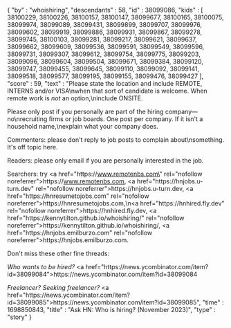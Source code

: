 {
  "by" : "whoishiring",
  "descendants" : 58,
  "id" : 38099086,
  "kids" : [ 38100229, 38100226, 38100157, 38100147, 38099677, 38100165, 38100075, 38099974, 38099089, 38099431, 38099899, 38099707, 38099976, 38099602, 38099919, 38099886, 38099931, 38099867, 38099278, 38099745, 38100103, 38099281, 38099217, 38099621, 38099637, 38099662, 38099609, 38099536, 38099591, 38099549, 38099596, 38099731, 38099307, 38099612, 38099754, 38099775, 38099203, 38099096, 38099604, 38099504, 38099671, 38099384, 38099120, 38099747, 38099455, 38099645, 38099110, 38099092, 38099141, 38099518, 38099577, 38099195, 38099155, 38099476, 38099427 ],
  "score" : 59,
  "text" : "Please state the location and include REMOTE, INTERNS and&#x2F;or VISA\nwhen that sort of candidate is welcome. When remote work is <i>not</i> an option,\ninclude ONSITE.<p>Please only post if you personally are part of the hiring company—no\nrecruiting firms or job boards. One post per company. If it isn&#x27;t a household name,\nexplain what your company does.<p>Commenters: please don&#x27;t reply to job posts to complain about\nsomething. It&#x27;s off topic here.<p>Readers: please only email if you are personally interested in the job.<p>Searchers: try <a href=\"https:&#x2F;&#x2F;www.remotenbs.com\" rel=\"nofollow noreferrer\">https:&#x2F;&#x2F;www.remotenbs.com</a>, <a href=\"https:&#x2F;&#x2F;hnjobs.u-turn.dev\" rel=\"nofollow noreferrer\">https:&#x2F;&#x2F;hnjobs.u-turn.dev</a>, <a href=\"https:&#x2F;&#x2F;hnresumetojobs.com\" rel=\"nofollow noreferrer\">https:&#x2F;&#x2F;hnresumetojobs.com</a>,\n<a href=\"https:&#x2F;&#x2F;hnhired.fly.dev\" rel=\"nofollow noreferrer\">https:&#x2F;&#x2F;hnhired.fly.dev</a>, <a href=\"https:&#x2F;&#x2F;kennytilton.github.io&#x2F;whoishiring&#x2F;\" rel=\"nofollow noreferrer\">https:&#x2F;&#x2F;kennytilton.github.io&#x2F;whoishiring&#x2F;</a>, <a href=\"https:&#x2F;&#x2F;hnjobs.emilburzo.com\" rel=\"nofollow noreferrer\">https:&#x2F;&#x2F;hnjobs.emilburzo.com</a>.<p>Don&#x27;t miss these other fine threads:<p><i>Who wants to be hired?</i> <a href=\"https:&#x2F;&#x2F;news.ycombinator.com&#x2F;item?id=38099084\">https:&#x2F;&#x2F;news.ycombinator.com&#x2F;item?id=38099084</a><p><i>Freelancer? Seeking freelancer?</i> <a href=\"https:&#x2F;&#x2F;news.ycombinator.com&#x2F;item?id=38099085\">https:&#x2F;&#x2F;news.ycombinator.com&#x2F;item?id=38099085</a>",
  "time" : 1698850843,
  "title" : "Ask HN: Who is hiring? (November 2023)",
  "type" : "story"
}

